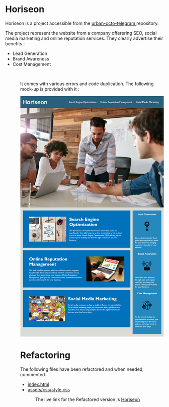 <h1>Horiseon</h1>

<p>Horiseon is a project accessible from the <a href="https://github.com/coding-boot-camp/urban-octo-telegram"> urban-octo-telegram </a> repository.</p>

<p> The project represent the website from a company offerering SEO, social media marketing and online reputation services. They clearly advertise their benefits : </p>
<ul>
<li>Lead Generation</li>
<li>Brand Awareness</li>
<li>Cost Management</li>
<ul>

<br>
<p> It comes with various errors and code duplication. The following mock-up is provided with it : </p>

<img src="Horiseon-mock-up.png" title="mock-up" alt="mock-up"/>

<h1>Refactoring</h1>

<p>The following files have been refactored and when needed, commented. </p>
<ul>
<li><a href="https://github.com/ayssatou/RefactoredHoriseon/blob/main/src/index.html"> index.html </a></li>
<li><a href="https://github.com/ayssatou/RefactoredHoriseon/blob/main/src/assets/css/style.css"> assets/css/style.css </a></li>
<ul>

<p>The live link for the Refactored version is <a href="https://htmlpreview.github.io/?https://github.com/ayssatou/RefactoredHoriseon/blob/main/src/index.html">Horiseon</a></p>